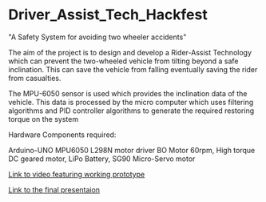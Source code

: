 # Driver_Assist_Tech_Hackfest
"A Safety System for avoiding two wheeler accidents"

The aim of the project is to design and develop a Rider-Assist Technology which can prevent the two-wheeled vehicle from tilting beyond a safe inclination. This can save the vehicle from falling eventually saving the rider from casualties.

The MPU-6050 sensor is used which provides the inclination data of the vehicle. This data is processed by the micro computer which uses filtering algorithms and PID controller algorithms to generate the required restoring torque on the system

Hardware Components required:

Arduino-UNO MPU6050
L298N motor driver
BO Motor 60rpm,
High torque DC geared motor,
LiPo Battery,
SG90 Micro-Servo motor

[Link to video featuring working prototype](https://drive.google.com/open?id=1TG6LefkLQd9-Gtk_tXOA-6e6l50tRPKB)

[Link to the final presentaion](https://drive.google.com/open?id=1nR6PhmAYJuFtvQzx9Kpr3bVYgV2__wYQ)
